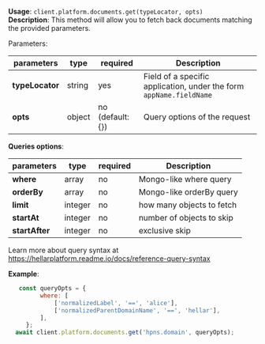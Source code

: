 **Usage**: `client.platform.documents.get(typeLocator, opts)`    
**Description**: This method will allow you to fetch back documents matching the provided parameters. 

Parameters: 

| parameters      | type    | required         | Description                                                        |  
|-----------------|---------|------------------| -------------------------------------------------------------------|
| **typeLocator** | string  | yes              | Field of a specific application, under the form `appName.fieldName`|
| **opts**        | object  | no (default: {}) | Query options of the request                                       |

**Queries options**:

| parameters        | type    | required         | Description                                                       |  
|-------------------|---------|------------------| ------------------------------------------------------------------|
| **where**         | array   | no               | Mongo-like where query                                            |
| **orderBy**       | array   | no               | Mongo-like orderBy query                                          |
| **limit**         | integer | no               | how many objects to fetch                                         |
| **startAt**       | integer | no               | number of objects to skip                                         |
| **startAfter**    | integer | no               | exclusive skip                                                    |

Learn more about query syntax at https://hellarplatform.readme.io/docs/reference-query-syntax

**Example**: 
```js
   const queryOpts = {
         where: [
             ['normalizedLabel', '==', 'alice'],
             ['normalizedParentDomainName', '==', 'hellar'],
         ],
     };
  await client.platform.documents.get('hpns.domain', queryOpts);
```
